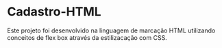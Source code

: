 # Cadastro-HTML

Este projeto foi desenvolvido na linguagem de marcação HTML utilizando conceitos de flex box através da estilizacação com CSS.
